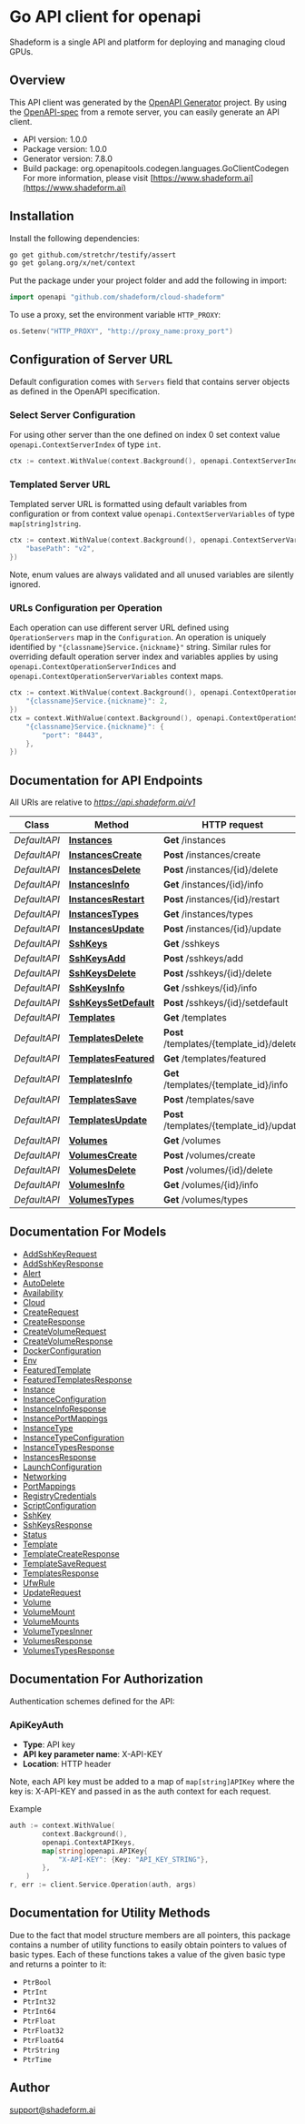 # Go API client for openapi

Shadeform is a single API and platform for deploying and managing cloud GPUs.

## Overview
This API client was generated by the [OpenAPI Generator](https://openapi-generator.tech) project.  By using the [OpenAPI-spec](https://www.openapis.org/) from a remote server, you can easily generate an API client.

- API version: 1.0.0
- Package version: 1.0.0
- Generator version: 7.8.0
- Build package: org.openapitools.codegen.languages.GoClientCodegen
For more information, please visit [https://www.shadeform.ai](https://www.shadeform.ai)

## Installation

Install the following dependencies:

```sh
go get github.com/stretchr/testify/assert
go get golang.org/x/net/context
```

Put the package under your project folder and add the following in import:

```go
import openapi "github.com/shadeform/cloud-shadeform"
```

To use a proxy, set the environment variable `HTTP_PROXY`:

```go
os.Setenv("HTTP_PROXY", "http://proxy_name:proxy_port")
```

## Configuration of Server URL

Default configuration comes with `Servers` field that contains server objects as defined in the OpenAPI specification.

### Select Server Configuration

For using other server than the one defined on index 0 set context value `openapi.ContextServerIndex` of type `int`.

```go
ctx := context.WithValue(context.Background(), openapi.ContextServerIndex, 1)
```

### Templated Server URL

Templated server URL is formatted using default variables from configuration or from context value `openapi.ContextServerVariables` of type `map[string]string`.

```go
ctx := context.WithValue(context.Background(), openapi.ContextServerVariables, map[string]string{
	"basePath": "v2",
})
```

Note, enum values are always validated and all unused variables are silently ignored.

### URLs Configuration per Operation

Each operation can use different server URL defined using `OperationServers` map in the `Configuration`.
An operation is uniquely identified by `"{classname}Service.{nickname}"` string.
Similar rules for overriding default operation server index and variables applies by using `openapi.ContextOperationServerIndices` and `openapi.ContextOperationServerVariables` context maps.

```go
ctx := context.WithValue(context.Background(), openapi.ContextOperationServerIndices, map[string]int{
	"{classname}Service.{nickname}": 2,
})
ctx = context.WithValue(context.Background(), openapi.ContextOperationServerVariables, map[string]map[string]string{
	"{classname}Service.{nickname}": {
		"port": "8443",
	},
})
```

## Documentation for API Endpoints

All URIs are relative to *https://api.shadeform.ai/v1*

Class | Method | HTTP request | Description
------------ | ------------- | ------------- | -------------
*DefaultAPI* | [**Instances**](docs/DefaultAPI.md#instances) | **Get** /instances | /instances
*DefaultAPI* | [**InstancesCreate**](docs/DefaultAPI.md#instancescreate) | **Post** /instances/create | /instances/create
*DefaultAPI* | [**InstancesDelete**](docs/DefaultAPI.md#instancesdelete) | **Post** /instances/{id}/delete | /instances/{id}/delete
*DefaultAPI* | [**InstancesInfo**](docs/DefaultAPI.md#instancesinfo) | **Get** /instances/{id}/info | /instances/{id}/info
*DefaultAPI* | [**InstancesRestart**](docs/DefaultAPI.md#instancesrestart) | **Post** /instances/{id}/restart | /instances/{id}/restart
*DefaultAPI* | [**InstancesTypes**](docs/DefaultAPI.md#instancestypes) | **Get** /instances/types | /instances/types
*DefaultAPI* | [**InstancesUpdate**](docs/DefaultAPI.md#instancesupdate) | **Post** /instances/{id}/update | /instances/{id}/update
*DefaultAPI* | [**SshKeys**](docs/DefaultAPI.md#sshkeys) | **Get** /sshkeys | /sshkeys
*DefaultAPI* | [**SshKeysAdd**](docs/DefaultAPI.md#sshkeysadd) | **Post** /sshkeys/add | /sshkeys/add
*DefaultAPI* | [**SshKeysDelete**](docs/DefaultAPI.md#sshkeysdelete) | **Post** /sshkeys/{id}/delete | /sshkeys/{id}/delete
*DefaultAPI* | [**SshKeysInfo**](docs/DefaultAPI.md#sshkeysinfo) | **Get** /sshkeys/{id}/info | /sshkeys/{id}/info
*DefaultAPI* | [**SshKeysSetDefault**](docs/DefaultAPI.md#sshkeyssetdefault) | **Post** /sshkeys/{id}/setdefault | /sshkeys/{id}/setdefault
*DefaultAPI* | [**Templates**](docs/DefaultAPI.md#templates) | **Get** /templates | /templates
*DefaultAPI* | [**TemplatesDelete**](docs/DefaultAPI.md#templatesdelete) | **Post** /templates/{template_id}/delete | /templates/{template_id}/delete
*DefaultAPI* | [**TemplatesFeatured**](docs/DefaultAPI.md#templatesfeatured) | **Get** /templates/featured | /templates/featured
*DefaultAPI* | [**TemplatesInfo**](docs/DefaultAPI.md#templatesinfo) | **Get** /templates/{template_id}/info | /templates/{template_id}/info
*DefaultAPI* | [**TemplatesSave**](docs/DefaultAPI.md#templatessave) | **Post** /templates/save | /templates/save
*DefaultAPI* | [**TemplatesUpdate**](docs/DefaultAPI.md#templatesupdate) | **Post** /templates/{template_id}/update | /templates/{template_id}/update
*DefaultAPI* | [**Volumes**](docs/DefaultAPI.md#volumes) | **Get** /volumes | /volumes
*DefaultAPI* | [**VolumesCreate**](docs/DefaultAPI.md#volumescreate) | **Post** /volumes/create | /volumes/create
*DefaultAPI* | [**VolumesDelete**](docs/DefaultAPI.md#volumesdelete) | **Post** /volumes/{id}/delete | /volumes/{id}/delete
*DefaultAPI* | [**VolumesInfo**](docs/DefaultAPI.md#volumesinfo) | **Get** /volumes/{id}/info | /volumes/{id}/info
*DefaultAPI* | [**VolumesTypes**](docs/DefaultAPI.md#volumestypes) | **Get** /volumes/types | /volumes/types


## Documentation For Models

 - [AddSshKeyRequest](docs/AddSshKeyRequest.md)
 - [AddSshKeyResponse](docs/AddSshKeyResponse.md)
 - [Alert](docs/Alert.md)
 - [AutoDelete](docs/AutoDelete.md)
 - [Availability](docs/Availability.md)
 - [Cloud](docs/Cloud.md)
 - [CreateRequest](docs/CreateRequest.md)
 - [CreateResponse](docs/CreateResponse.md)
 - [CreateVolumeRequest](docs/CreateVolumeRequest.md)
 - [CreateVolumeResponse](docs/CreateVolumeResponse.md)
 - [DockerConfiguration](docs/DockerConfiguration.md)
 - [Env](docs/Env.md)
 - [FeaturedTemplate](docs/FeaturedTemplate.md)
 - [FeaturedTemplatesResponse](docs/FeaturedTemplatesResponse.md)
 - [Instance](docs/Instance.md)
 - [InstanceConfiguration](docs/InstanceConfiguration.md)
 - [InstanceInfoResponse](docs/InstanceInfoResponse.md)
 - [InstancePortMappings](docs/InstancePortMappings.md)
 - [InstanceType](docs/InstanceType.md)
 - [InstanceTypeConfiguration](docs/InstanceTypeConfiguration.md)
 - [InstanceTypesResponse](docs/InstanceTypesResponse.md)
 - [InstancesResponse](docs/InstancesResponse.md)
 - [LaunchConfiguration](docs/LaunchConfiguration.md)
 - [Networking](docs/Networking.md)
 - [PortMappings](docs/PortMappings.md)
 - [RegistryCredentials](docs/RegistryCredentials.md)
 - [ScriptConfiguration](docs/ScriptConfiguration.md)
 - [SshKey](docs/SshKey.md)
 - [SshKeysResponse](docs/SshKeysResponse.md)
 - [Status](docs/Status.md)
 - [Template](docs/Template.md)
 - [TemplateCreateResponse](docs/TemplateCreateResponse.md)
 - [TemplateSaveRequest](docs/TemplateSaveRequest.md)
 - [TemplatesResponse](docs/TemplatesResponse.md)
 - [UfwRule](docs/UfwRule.md)
 - [UpdateRequest](docs/UpdateRequest.md)
 - [Volume](docs/Volume.md)
 - [VolumeMount](docs/VolumeMount.md)
 - [VolumeMounts](docs/VolumeMounts.md)
 - [VolumeTypesInner](docs/VolumeTypesInner.md)
 - [VolumesResponse](docs/VolumesResponse.md)
 - [VolumesTypesResponse](docs/VolumesTypesResponse.md)


## Documentation For Authorization


Authentication schemes defined for the API:
### ApiKeyAuth

- **Type**: API key
- **API key parameter name**: X-API-KEY
- **Location**: HTTP header

Note, each API key must be added to a map of `map[string]APIKey` where the key is: X-API-KEY and passed in as the auth context for each request.

Example

```go
auth := context.WithValue(
		context.Background(),
		openapi.ContextAPIKeys,
		map[string]openapi.APIKey{
			"X-API-KEY": {Key: "API_KEY_STRING"},
		},
	)
r, err := client.Service.Operation(auth, args)
```


## Documentation for Utility Methods

Due to the fact that model structure members are all pointers, this package contains
a number of utility functions to easily obtain pointers to values of basic types.
Each of these functions takes a value of the given basic type and returns a pointer to it:

* `PtrBool`
* `PtrInt`
* `PtrInt32`
* `PtrInt64`
* `PtrFloat`
* `PtrFloat32`
* `PtrFloat64`
* `PtrString`
* `PtrTime`

## Author

support@shadeform.ai

